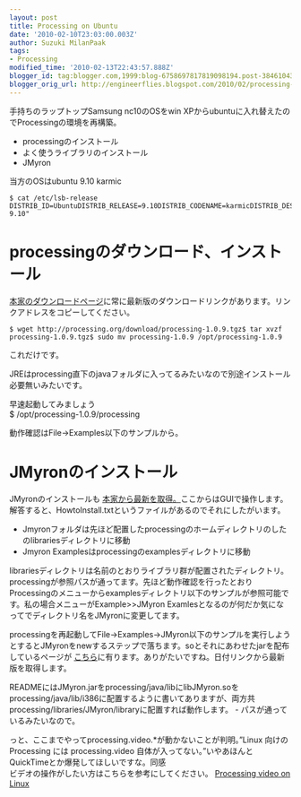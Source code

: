 ```yaml
---
layout: post
title: Processing on Ubuntu
date: '2010-02-10T23:03:00.003Z'
author: Suzuki MilanPaak
tags:
- Processing
modified_time: '2010-02-13T22:43:57.888Z'
blogger_id: tag:blogger.com,1999:blog-6758697817819098194.post-3846104398021200923
blogger_orig_url: http://engineerflies.blogspot.com/2010/02/processing-on-ubuntu.html
---
```


手持ちのラップトップSamsung nc10のOSをwin XPからubuntuに入れ替えたのでProcessingの環境を再構築。  
  
- processingのインストール  
- よく使うライブラリのインストール  
- JMyron  
  
当方のOSはubuntu 9.10 karmic

    $ cat /etc/lsb-release DISTRIB_ID=UbuntuDISTRIB_RELEASE=9.10DISTRIB_CODENAME=karmicDISTRIB_DESCRIPTION="Ubuntu 9.10"

  

# processingのダウンロード、インストール
  
 [本家のダウンロードページ](http://processing.org/download/)に常に最新版のダウンロードリンクがあります。リンクアドレスをコピーしてください。  

    $ wget http://processing.org/download/processing-1.0.9.tgz$ tar xvzf processing-1.0.9.tgz$ sudo mv processing-1.0.9 /opt/processing-1.0.9

これだけです。  
  
JREはprocessing直下のjavaフォルダに入ってるみたいなので別途インストール必要無いみたいです。  
  
早速起動してみましょう  
$ /opt/processing-1.0.9/processing  
  
動作確認はFile->Examples以下のサンプルから。  
  
  

# JMyronのインストール
  
JMyronのインストールも [本家から最新を取得。](http://webcamxtra.sourceforge.net/download.shtml)ここからはGUIで操作します。解答すると、HowtoInstall.txtというファイルがあるのでそれにしたがいます。  
- Jmyronフォルダは先ほど配置したprocessingのホームディレクトリのしたのlibrariesディレクトリに移動  
- Jmyron Examplesはprocessingのexamplesディレクトリに移動  
  
librariesディレクトリは名前のとおりライブラリ群が配置されたディレクトリ。processingが参照パスが通ってます。先ほど動作確認を行ったとおりProcessingのメニューからexamplesディレクトリ以下のサンプルが参照可能です。私の場合メニューがExample>>JMyron Examlesとなるのが何だか気になってでディレクトリ名をJMyronに変更してます。  
  
processingを再起動してFile->Examples->JMyron以下のサンプルを実行しようとするとJMyronをnewするステップで落ちます。soとそれにあわせたjarを配布しているページが [こちら](http://piratestudios.com/v4ljmyron/)に有ります。ありがたいですね。日付リンクから最新版を取得します。  
  
READMEにはJMyron.jarをprocessing/java/libにlibJMyron.soをprocessing/java/lib/i386に配置するように書いてありますが、両方共processing/libraries/JMyron/libraryに配置すれば動作します。 - パスが通っているみたいなので。  
  
  
  
っと、ここまでやってprocessing.video.\*が動かないことが判明。”Linux 向けの Processing には processing.video 自体が入ってない。”いやあほんとQuickTimeとか爆発してほしいですな。同感   
ビデオの操作がしたい方はこちらを参考にしてください。 [Processing video on Linux](http://techno-st.net/2009/11/05/processing-video-on-linux-1.html)